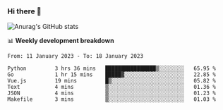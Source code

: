### Hi there 👋
![Anurag's GitHub stats](https://github-readme-stats.vercel.app/api?username=jami1024&show_icons=true&theme=radical)

📊 **Weekly development breakdown**
<!--START_SECTION:waka-->

```text
From: 11 January 2023 - To: 18 January 2023

Python         3 hrs 36 mins   ████████████████▒░░░░░░░░   65.95 %
Go             1 hr 15 mins    █████▓░░░░░░░░░░░░░░░░░░░   22.85 %
Vue.js         19 mins         █▒░░░░░░░░░░░░░░░░░░░░░░░   05.82 %
Text           4 mins          ▒░░░░░░░░░░░░░░░░░░░░░░░░   01.36 %
JSON           4 mins          ▒░░░░░░░░░░░░░░░░░░░░░░░░   01.23 %
Makefile       3 mins          ▒░░░░░░░░░░░░░░░░░░░░░░░░   01.03 %
```

<!--END_SECTION:waka-->
<!--
**jami1024/jami1024** is a ✨ _special_ ✨ repository because its `README.md` (this file) appears on your GitHub profile.

Here are some ideas to get you started:

- 🔭 I’m currently working on ...
- 🌱 I’m currently learning ...
- 👯 I’m looking to collaborate on ...
- 🤔 I’m looking for help with ...
- 💬 Ask me about ...
- 📫 How to reach me: ...
- 😄 Pronouns: ...
- ⚡ Fun fact: ...
-->
